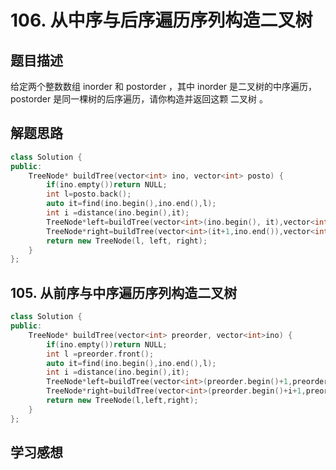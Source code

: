 # 106. 从中序与后序遍历序列构造二叉树

## 题目描述
给定两个整数数组 inorder 和 postorder ，其中 inorder 是二叉树的中序遍历， postorder 是同一棵树的后序遍历，请你构造并返回这颗 二叉树 。

## 解题思路

```cpp
class Solution {
public:
    TreeNode* buildTree(vector<int> ino, vector<int> posto) {
        if(ino.empty())return NULL;
        int l=posto.back();
        auto it=find(ino.begin(),ino.end(),l);
        int i =distance(ino.begin(),it);
        TreeNode*left=buildTree(vector<int>(ino.begin(), it),vector<int>(posto.begin(),posto.begin()+i));
        TreeNode*right=buildTree(vector<int>(it+1,ino.end()),vector<int>(posto.begin()+i,posto.end()-1));
        return new TreeNode(l, left, right);
    }
};
```
## 105. 从前序与中序遍历序列构造二叉树

```cpp
class Solution {
public:
    TreeNode* buildTree(vector<int> preorder, vector<int>ino) {
        if(ino.empty())return NULL;
        int l =preorder.front();
        auto it=find(ino.begin(),ino.end(),l);
        int i =distance(ino.begin(),it);
        TreeNode*left=buildTree(vector<int>(preorder.begin()+1,preorder.begin()+i+1),vector<int>(ino.begin(), it));
        TreeNode*right=buildTree(vector<int>(preorder.begin()+i+1,preorder.end()),vector<int>(it+1,ino.end()));
        return new TreeNode(l,left,right);
    }
};
```

## 学习感想